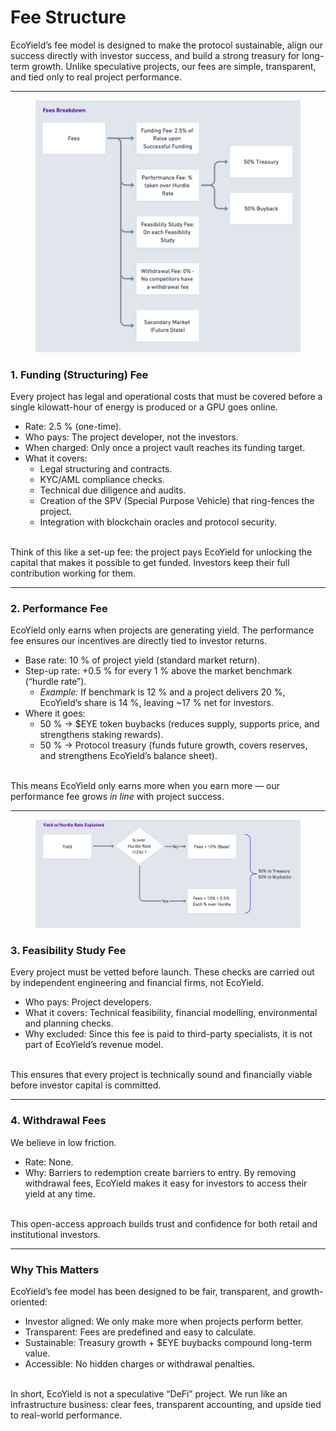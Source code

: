 # Fee Structure

EcoYield’s fee model is designed to make the protocol sustainable, align our success directly with investor success, and build a strong treasury for long-term growth. Unlike speculative projects, our fees are simple, transparent, and tied only to real project performance.

***

<figure><img src="../.gitbook/assets/Screenshot 2025-09-06 at 00.44.24.png" alt=""><figcaption></figcaption></figure>

### 1. Funding (Structuring) Fee

Every project has legal and operational costs that must be covered before a single kilowatt-hour of energy is produced or a GPU goes online.

* Rate: 2.5 % (one-time).
* Who pays: The project developer, not the investors.
* When charged: Only once a project vault reaches its funding target.
* What it covers:
  * Legal structuring and contracts.
  * KYC/AML compliance checks.
  * Technical due diligence and audits.
  * Creation of the SPV (Special Purpose Vehicle) that ring-fences the project.
  * Integration with blockchain oracles and protocol security.

\
Think of this like a set-up fee: the project pays EcoYield for unlocking the capital that makes it possible to get funded. Investors keep their full contribution working for them.

***

### 2. Performance Fee

EcoYield only earns when projects are generating yield. The performance fee ensures our incentives are directly tied to investor returns.

* Base rate: 10 % of project yield (standard market return).
* Step-up rate: +0.5 % for every 1 % above the market benchmark (“hurdle rate”).
  * _Example:_ If benchmark is 12 % and a project delivers 20 %, EcoYield’s share is 14 %, leaving \~17 % net for investors.
* Where it goes:
  * 50 % → $EYE token buybacks (reduces supply, supports price, and strengthens staking rewards).
  * 50 % → Protocol treasury (funds future growth, covers reserves, and strengthens EcoYield’s balance sheet).

\
This means EcoYield only earns more when you earn more — our performance fee grows _in line_ with project success.

***

<figure><img src="../.gitbook/assets/Screenshot 2025-09-06 at 00.47.24.png" alt=""><figcaption></figcaption></figure>

### 3. Feasibility Study Fee

Every project must be vetted before launch. These checks are carried out by independent engineering and financial firms, not EcoYield.

* Who pays: Project developers.
* What it covers: Technical feasibility, financial modelling, environmental and planning checks.
* Why excluded: Since this fee is paid to third-party specialists, it is not part of EcoYield’s revenue model.

\
This ensures that every project is technically sound and financially viable before investor capital is committed.

***

### 4. Withdrawal Fees

We believe in low friction.

* Rate: None.
* Why: Barriers to redemption create barriers to entry. By removing withdrawal fees, EcoYield makes it easy for investors to access their yield at any time.

\
This open-access approach builds trust and confidence for both retail and institutional investors.

***

### Why This Matters

EcoYield’s fee model has been designed to be fair, transparent, and growth-oriented:

* Investor aligned: We only make more when projects perform better.
* Transparent: Fees are predefined and easy to calculate.
* Sustainable: Treasury growth + $EYE buybacks compound long-term value.
* Accessible: No hidden charges or withdrawal penalties.

\
&#x20;In short, EcoYield is not a speculative “DeFi” project. We run like an infrastructure business: clear fees, transparent accounting, and upside tied to real-world performance.
